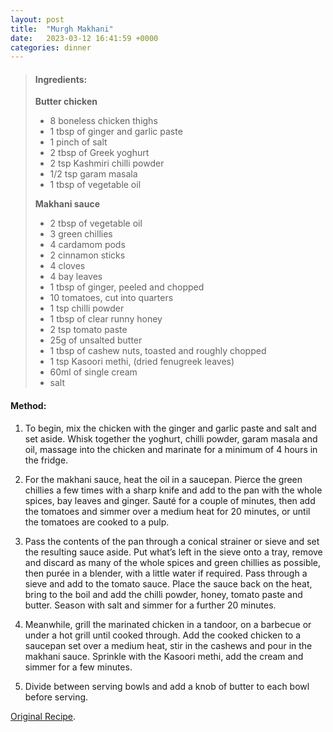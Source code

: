 ```yaml
---
layout: post
title:  "Murgh Makhani"
date:   2023-03-12 16:41:59 +0000
categories: dinner
---
```

> #### Ingredients:
>
> **Butter chicken**
> - 8 boneless chicken thighs
> - 1 tbsp of ginger and garlic paste
> - 1 pinch of salt
> - 2 tbsp of Greek yoghurt
> - 2 tsp Kashmiri chilli powder
> - 1/2 tsp garam masala
> - 1 tbsp of vegetable oil
>
> **Makhani sauce**
> - 2 tbsp of vegetable oil
> - 3 green chillies
> - 4 cardamom pods
> - 2 cinnamon sticks
> - 4 cloves
> - 4 bay leaves
> - 1 tbsp of ginger, peeled and chopped
> - 10 tomatoes, cut into quarters
> - 1 tsp chilli powder
> - 1 tbsp of clear runny honey
> - 2 tsp tomato paste
> - 25g of unsalted butter
> - 1 tbsp of cashew nuts, toasted and roughly chopped
> - 1 tsp Kasoori methi, (dried fenugreek leaves)
> - 60ml of single cream
> - salt



#### Method:


1. To begin, mix the chicken with the ginger and garlic paste and salt and set aside. Whisk together the yoghurt, chilli powder, garam masala and oil, massage into the chicken and marinate for a minimum of 4 hours in the fridge.

2. For the makhani sauce, heat the oil in a saucepan. Pierce the green chillies a few times with a sharp knife and add to the pan with the whole spices, bay leaves and ginger. Sauté for a couple of minutes, then add the tomatoes and simmer over a medium heat for 20 minutes, or until the tomatoes are cooked to a pulp.

3. Pass the contents of the pan through a conical strainer or sieve and set the resulting sauce aside. Put what’s left in the sieve onto a tray, remove and discard as many of the whole spices and green chillies as possible, then purée in a blender, with a little water if required. Pass through a sieve and add to the tomato sauce. Place the sauce back on the heat, bring to the boil and add the chilli powder, honey, tomato paste and butter. Season with salt and simmer for a further 20 minutes.

4. Meanwhile, grill the marinated chicken in a tandoor, on a barbecue or under a hot grill until cooked through. Add the cooked chicken to a saucepan set over a medium heat, stir in the cashews and pour in the makhani sauce. Sprinkle with the Kasoori methi, add the cream and simmer for a few minutes.

5. Divide between serving bowls and add a knob of butter to each bowl before serving.


[Original Recipe][original-recipe].

[original-recipe]: https://www.greatbritishchefs.com/recipes/murgh-makhani-recipe